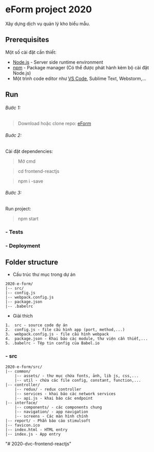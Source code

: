 # eForm project 2020

Xây dựng dịch vụ quản lý kho biểu mẫu.

## Prerequisites

Một số cài đặt cần thiết:
- [Node.js](https://nodejs.org/en/download) - Server side runtime environment
- [npm](https://www.npmjs.com/get-npm) - Package manager (Có thể được phát hành kèm bộ cài đặt Node.js)
- Một trình code editor như [VS Code](https://code.visualstudio.com/download), Sublime Text, Webstorm,...

## Run

###### Bước 1:

> Download hoặc clone repo: [eForm](http://git.mitc.vn/ledinhluongstd/2020-e-form.git)

###### Buớc 2:

Cài đặt dependencies:

> Mở cmd

> cd frontend-reactjs

> npm i -save

###### Bước 3:

Run project:

> npm start

### - Tests

<!-- Thêm hướng dẫn test -->

<!--
### Coding conventions
Thêm rules
 -->

### - Deployment

<!-- Thêm hướng dẫn deploy lên một hệ thống test/thực sự -->

<!--
## Features

### - Available

##### Core features

- Authenticate (JWT)
- Routing (Express.js)

##### Function features

- Login

### - incoming features
 -->
 
<!--
## Libraries & Tools used

- [ReactJS](https://nodejs.org/en/docs/) - Front-end framework
- [npm](http://www.dropwizard.io/1.0.2/docs/) - Package manager
- [MongoDB](https://docs.mongodb.com/manual/) - NoSQL database program
- [Restheart](https://restheart.org/docs/) - REST API Microservice for MongoDB
- [express](https://expressjs.com/) - The de facto standard server framework for Node.js.
- [axios](https://github.com/axios/axios) - A popular promise-based HTTP client.
- [formidable](https://github.com/node-formidable/formidable) - A Node.js module for parsing form data, especially file uploads.
- [jsonwebtoken]() - An internet standard for creating JSON-based access tokens that assert some number of claims.
- [bcryptjs](https://github.com/dcodeIO/bcrypt.js#readme) - Optimized bcrypt in JavaScript with zero dependencies.
- [nodemon](https://nodemon.io/) - A utility that will monitor for any changes in your source and automatically restart your server.
- [cors](https://github.com/expressjs/cors#readme) - A Node.js package for providing a Connect/Express middleware that can be used to enable CORS with various options.
- [express-validation](https://github.com/andrewkeig/express-validation) - An express middleware that validates a request and returns a response with errors; if any of the configured validation rules fail.
- [morgan](https://github.com/expressjs/morgan#readme) - HTTP request logger middleware for Node.js.
- [body-parser](https://github.com/expressjs/body-parser#readme) - Node.js body parsing middleware.
- [multer](https://github.com/expressjs/multer#readme) - A Node.js middleware for handling multipart/form-data, which is primarily used for uploading files.
- [cookie-parser](https://github.com/expressjs/cookie-parser#readme) - HTTP request cookies parser.
- [redis](https://github.com/NodeRedis/node-redis) - A fast and efficient in-memory key-value store.
- [moment](https://momentjs.com/) - Parse, validate, manipulate, and display dates and times in JavaScript.
- [debug](https://github.com/visionmedia/debug#readme) - A tiny JavaScript debugging utility modelled after Node.js core's debugging technique.
- [speakeasy](http://github.com/speakeasyjs/speakeasy) - A one-time passcode generator, ideal for use in two-factor authentication, that supports Google Authenticator and other two-factor devices.
- [uuid](https://github.com/uuidjs/uuid#readme) - Generate RFC-compliant UUIDs in JavaScript.

###### dev dependencies

- [babel-cli](https://babeljs.io/docs/en/6.26.3/babel-cli) - A built-in CLI which can be used to compile files from the command line.
- [babel-preset-env](https://babeljs.io/docs/en/babel-preset-env) - A smart preset that allows you to use the latest JavaScript without needing to micromanage which syntax transforms (and optionally, browser polyfills) are needed by your target environment(s).
- [babel-preset-es2015](https://babeljs.io/docs/en/babel-preset-es2015/)
- [babel-preset-es2017](https://babeljs.io/docs/en/babel-preset-es2017/)
- [babel-preset-stage-0](https://babeljs.io/docs/en/babel-preset-stage-0)
- [babel-plugin-transform-runtime](https://babeljs.io/docs/en/babel-plugin-transform-runtime) - A toolchain that is mainly used to convert ECMAScript 2015+ code into a backwards compatible version of JavaScript in current and older browsers or environments.
-->

## Folder structure

- Cấu trúc thư mục trong dự án

```
2020-e-form/
|-- src/
|-- config.js
|-- webpack.config.js
|-- package.json
|-- .babelrc
```

- Giải thích

```
1.  src - source code dự án
2.  config.js - file cấu hình app (port, method,...)
3.  webpack.config.js - file cấu hình webpack
4.  package.json - Khai báo các module, thư viện cần thiết,...
5. .babelrc - Tệp tin config của Babel.io
```

### - src

```
2020-e-form/src/
|-- common/
    |-- assets/ - thư mục chứa fonts, ảnh, lib js, css,...
    |-- util - chứa các file config, constant, function,...
|-- controller/
    |-- redux/ - redux controller
    |-- services - khai báo các network services
    |-- api.js - khai báo các endpoint
|-- interface/
    |-- components/ - các components chung
    |-- navigation/ - app navigation
    |-- screens - Các màn hình chính
|-- report/ - Phần báo cáo stimulsoft
|-- favicon.ico
|-- index.html - HTML entry
|-- index.js - App entry
```


<!-- 
## Wiki

Truy cập [**Wiki**]() để xem chi tiết

## Conclusion

Chúng tôi sẽ sẵn lòng trả lời bất kỳ câu hỏi nào của bạn về dự án này và nếu bạn muốn giúp một tay phát triển boilerplate này thì hãy thoải mái đóng góp issue và/hoặc pull request 🙂.
-->
<!-- Một điều cần lưu ý, đây là ví dụ có thể xuất hiện dưới dạng kiến ​​trúc quá mức cho những gì nó nên là - nhưng nó chỉ là một ví dụ. Nếu bạn thích công việc của chúng tôi, đừng quên ⭐ repo để thể hiện sự ủng hộ của bạn.-->
"# 2020-dvc-frontend-reactjs" 
